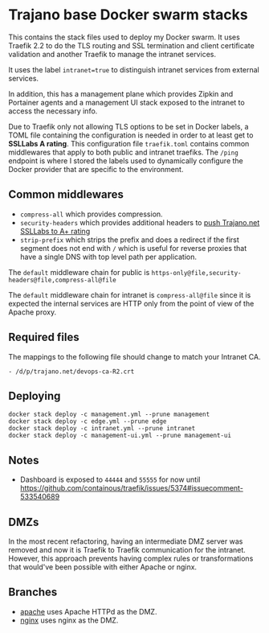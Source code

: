# Trajano base Docker swarm stacks

This contains the stack files used to deploy my Docker swarm.  It uses Traefik 2.2 to do the TLS routing and SSL termination and client certificate validation and another Traefik to manage the intranet services.  

It uses the label `intranet=true` to distinguish intranet services from external services.

In addition, this has a management plane which provides Zipkin and Portainer agents and a management UI stack exposed to the intranet to access the necessary info.

Due to Traefik only not allowing TLS options to be set in Docker labels, a TOML file containing the configuration is needed in order to at least get to **SSLLabs A rating**.  This configuration file `traefik.toml` contains common middlewares that apply to both public and intranet traefiks.  The `/ping` endpoint is where I stored the labels used to dynamically configure the Docker provider that are specific to the environment.  

## Common middlewares

* `compress-all` which provides compression.
* `security-headers` which provides additional headers to [push Trajano.net SSLLabs to A+ rating](https://www.ssllabs.com/ssltest/analyze.html?d=trajano.net)
* `strip-prefix` which strips the prefix and does a redirect if the first segment does not end with `/` which is useful for reverse proxies that have a single DNS with top level path per application.

The `default` middleware chain for public is `https-only@file,security-headers@file,compress-all@file`

The `default` middleware chain for intranet is `compress-all@file` since it is expected the internal services are HTTP only from the point of view of the Apache proxy.

## Required files

The mappings to the following file should change to match your Intranet CA.

    - /d/p/trajano.net/devops-ca-R2.crt

## Deploying

    docker stack deploy -c management.yml --prune management
    docker stack deploy -c edge.yml --prune edge
    docker stack deploy -c intranet.yml --prune intranet
    docker stack deploy -c management-ui.yml --prune management-ui

## Notes

* Dashboard is exposed to `44444` and `55555` for now until https://github.com/containous/traefik/issues/5374#issuecomment-533540689

## DMZs

In the most recent refactoring, having an intermediate DMZ server was removed and now it is Traefik to Traefik communication for the intranet.  However, this approach prevents having complex rules or transformations that would've been possible with either Apache or nginx.

## Branches
* [apache](https://github.com/trajano/trajano-swarm/tree/apache) uses Apache HTTPd as the DMZ.
* [nginx](https://github.com/trajano/trajano-swarm/tree/nginx) uses nginx as the DMZ.
